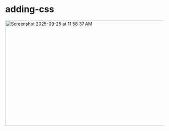 # adding-css

<img width="708" height="336" alt="Screenshot 2025-09-25 at 11 58 37 AM" src="https://github.com/user-attachments/assets/02e8969b-a761-444f-8313-8851f1c692d2" />
